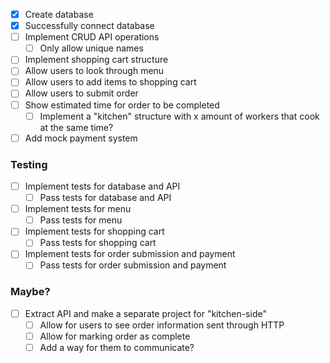 - [x] Create database
- [x] Successfully connect database
- [ ] Implement CRUD API operations
  - [ ] Only allow unique names

- [ ] Implement shopping cart structure
- [ ] Allow users to look through menu
- [ ] Allow users to add items to shopping cart
- [ ] Allow users to submit order
- [ ] Show estimated time for order to be completed
  - [ ] Implement a "kitchen" structure with x amount of workers that cook at the same time?
- [ ] Add mock payment system

### Testing

- [ ] Implement tests for database and API
  - [ ] Pass tests for database and API
- [ ] Implement tests for menu
  - [ ] Pass tests for menu
- [ ] Implement tests for shopping cart
  - [ ] Pass tests for shopping cart
- [ ] Implement tests for order submission and payment
  - [ ] Pass tests for order submission and payment

### Maybe?

- [ ] Extract API and make a separate project for "kitchen-side"
  - [ ] Allow for users to see order information sent through HTTP
  - [ ] Allow for marking order as complete
  - [ ] Add a way for them to communicate?
